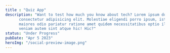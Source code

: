 ```yaml
---
title : "Quiz App"
description: "Want to test how much you know about tech? Lorem ipsum dolor sit amet
      consectetur adipisicing elit. Molestiae eligendi porro ipsum, iste quae
      maiores odio pariatur ratione amet quidem necessitatibus optio illum eaque
      veniam autem sint atque hic! Hic?"
status: "Under Progress"
pubDate: "Apr 5 2023"
heroImg: "/social-preview-image.png"
---
```


